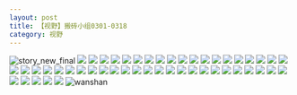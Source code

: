 ```yaml
---
layout: post
title: 【视野】搬砖小组0301-0318
category: 视野
---
```

![story_new_final](http://rbwl8nwm4.hd-bkt.clouddn.com/img/story_new_final_0322.png)
![](http://rbwl8nwm4.hd-bkt.clouddn.com/img/xiaozu-0319-1.PNG)
![](http://rbwl8nwm4.hd-bkt.clouddn.com/img/xiaozu-0319-2.PNG)
![](http://rbwl8nwm4.hd-bkt.clouddn.com/img/xiaozu-0319-3.PNG)
![](http://rbwl8nwm4.hd-bkt.clouddn.com/img/xiaozu-0319-4.PNG)
![](http://rbwl8nwm4.hd-bkt.clouddn.com/img/xiaozu-0319-5.PNG)
![](http://rbwl8nwm4.hd-bkt.clouddn.com/img/xiaozu-0319-6.PNG)
![](http://rbwl8nwm4.hd-bkt.clouddn.com/img/xiaozu-0319-7.PNG)
![](http://rbwl8nwm4.hd-bkt.clouddn.com/img/xiaozu-0319-8.PNG)
![](http://rbwl8nwm4.hd-bkt.clouddn.com/img/xiaozu-0319-9.PNG)
![](http://rbwl8nwm4.hd-bkt.clouddn.com/img/xiaozu-0319-10.PNG)
![](http://rbwl8nwm4.hd-bkt.clouddn.com/img/xiaozu-0319-11.PNG)
![](http://rbwl8nwm4.hd-bkt.clouddn.com/img/xiaozu-0319-12.PNG)
![](http://rbwl8nwm4.hd-bkt.clouddn.com/img/xiaozu-0319-13.PNG)
![](http://rbwl8nwm4.hd-bkt.clouddn.com/img/xiaozu-0319-14.PNG)
![](http://rbwl8nwm4.hd-bkt.clouddn.com/img/xiaozu-0319-15.PNG)
![](http://rbwl8nwm4.hd-bkt.clouddn.com/img/xiaozu-0319-16.PNG)
![](http://rbwl8nwm4.hd-bkt.clouddn.com/img/xiaozu-0319-17.PNG)
![](http://rbwl8nwm4.hd-bkt.clouddn.com/img/xiaozu-0319-18.PNG)
![](http://rbwl8nwm4.hd-bkt.clouddn.com/img/xiaozu-0319-19.PNG)
![](http://rbwl8nwm4.hd-bkt.clouddn.com/img/xiaozu-0319-20.PNG)
![](http://rbwl8nwm4.hd-bkt.clouddn.com/img/xiaozu-0319-21.PNG)
![](http://rbwl8nwm4.hd-bkt.clouddn.com/img/xiaozu-0319-22.PNG)
![](http://rbwl8nwm4.hd-bkt.clouddn.com/img/xiaozu-0319-23.PNG)
![](http://rbwl8nwm4.hd-bkt.clouddn.com/img/xiaozu-0319-24.PNG)
![](http://rbwl8nwm4.hd-bkt.clouddn.com/img/xiaozu-0319-25.PNG)
![](http://rbwl8nwm4.hd-bkt.clouddn.com/img/xiaozu-0319-26.PNG)
![](http://rbwl8nwm4.hd-bkt.clouddn.com/img/xiaozu-0319-27.PNG)
![](http://rbwl8nwm4.hd-bkt.clouddn.com/img/xiaozu-0319-28.PNG)
![](http://rbwl8nwm4.hd-bkt.clouddn.com/img/xiaozu-0319-29.PNG)
![](http://rbwl8nwm4.hd-bkt.clouddn.com/img/xiaozu-0319-30.PNG)
![](http://rbwl8nwm4.hd-bkt.clouddn.com/img/xiaozu-0319-31.PNG)
![](http://rbwl8nwm4.hd-bkt.clouddn.com/img/xiaozu-0319-32.PNG)
![](http://rbwl8nwm4.hd-bkt.clouddn.com/img/xiaozu-0319-33.PNG)
![](http://rbwl8nwm4.hd-bkt.clouddn.com/img/xiaozu-0319-34.PNG)
![](http://rbwl8nwm4.hd-bkt.clouddn.com/img/xiaozu-0319-35.PNG)
![](http://rbwl8nwm4.hd-bkt.clouddn.com/img/xiaozu-0319-36.PNG)
![](http://rbwl8nwm4.hd-bkt.clouddn.com/img/xiaozu-0319-37.PNG)
![](http://rbwl8nwm4.hd-bkt.clouddn.com/img/xiaozu-0319-38.PNG)
![](http://rbwl8nwm4.hd-bkt.clouddn.com/img/xiaozu-0319-39.PNG)
![](http://rbwl8nwm4.hd-bkt.clouddn.com/img/xiaozu-0319-40.PNG)
![](http://rbwl8nwm4.hd-bkt.clouddn.com/img/xiaozu-0319-41.PNG)
![](http://rbwl8nwm4.hd-bkt.clouddn.com/img/xiaozu-0319-42.PNG)
![](http://rbwl8nwm4.hd-bkt.clouddn.com/img/xiaozu-0319-43.PNG)
![](http://rbwl8nwm4.hd-bkt.clouddn.com/img/xiaozu-0319-44.PNG)
![](http://rbwl8nwm4.hd-bkt.clouddn.com/img/xiaozu-0319-45.PNG)
![](http://rbwl8nwm4.hd-bkt.clouddn.com/img/xiaozu-0319-46.PNG)
![](http://rbwl8nwm4.hd-bkt.clouddn.com/img/xiaozu-0319-47.PNG)
![](http://rbwl8nwm4.hd-bkt.clouddn.com/img/xiaozu-0319-48.PNG)
![](http://rbwl8nwm4.hd-bkt.clouddn.com/img/xiaozu-0319-49.PNG)
![wanshan](http://rbwl8nwm4.hd-bkt.clouddn.com/img/wanshan.png)
